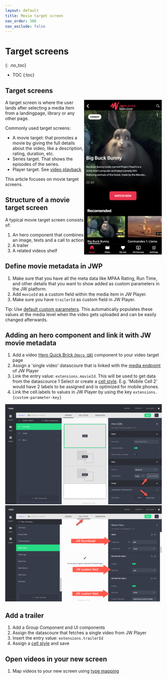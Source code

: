```yaml
---
layout: default
title: Movie target screen
nav_order: 300
nav_exclude: false
---
```


#  Target screens
{: .no_toc}

- TOC
{:toc}

## Target screens
<img align="right" src="./img/movie-target.png" width="250">
A target screen is where the user lands after selecting a media item from a landingpage, library or any other page.

Commonly used target screens:
- A movie target: that promotes a movie by giving the full details about the video, like a description, rating, duration, etc. 
- Series target. That shows the episodes of the series. 
- Player target. See [video playback](https://jwplayer.github.io/applicaster-docs/video-playback.html)

This article focuses on movie target screens.

## Structure of a movie target screen
A typical movie target screen consists of:
1. An hero component that combines an image, texts and a call to action
1. A trailer
1. A related videos shelf

## Define movie metadata in JWP
1. Make sure that you have all the meta data like MPAA Rating, Run Time, and other details that you want to show added as custom parameters in the JW platform.
2. Add `movieId` as a custom field within the media item in JW Player. 
3. Make sure you have `trailerId` as custom field in JW Player. 

Tip: Use [default custom parameters](https://docs.jwplayer.com/platform/docs/vdh-manage-default-custom-parameters). This automatically populates these values at the media level when the video gets uploaded and can be easily changed afterwards. 

## Adding an hero component and link it with JW movie metadata 
1. Add a video [Hero Quick Brick (`Hero QB`)](https://docs.applicaster.com/using-zapp/qb-app-structure/#heroes) component to your video target page
1. Assign a 'single video' datascoure that is linked with the [media endpoint](https://developer.jwplayer.com/jwplayer/reference/media) of JW Player
1. Link the entry value: `extensions.movieId`. This will be used to get data from the datascource 
1  Select or create a [cell style](https://docs.applicaster.com/using-zapp/qb-app-structure/#cell-style). E.g.  'Mobile Cell 2' would have 2 labels to be assigned and is optimized for mobile phones. 
1. Link the cell.labels to values in JW Player by using the key `extensions.{custom-parameter-key}` 

<img src="./img/video-target-in-studio.png" width="1024">
<img src="./img/cell-field-mapping.png" width="1024">

## Add a trailer
1. Add a Group Component and UI components
1. Assign the datascoure that fetches a single video from JW Player
1. Insert the entry value: `extensions.trailerId`
1. Assign a [cell style](https://docs.applicaster.com/using-zapp/qb-app-structure/#cell-style) and save

## Open videos in your new screen
1. Map videos to your new screen using [type mapping](https://jwplayer.github.io/applicaster-docs/type-mapping.html)

<!--
## How to add a recommendations shelf?
. A recommendations / related videos shelf (group with group title and horizontal lists)
-->

